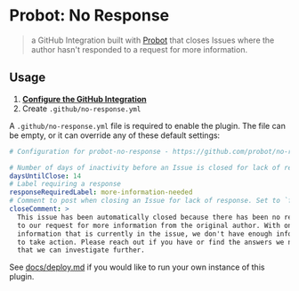 # Probot: No Response

> a GitHub Integration built with [Probot](https://github.com/probot/probot) that closes Issues where the author hasn't responded to a request for more information.

## Usage

1. **[Configure the GitHub Integration](https://github.com/integration/probot-no-response)**
2. Create `.github/no-response.yml`

A `.github/no-response.yml` file is required to enable the plugin. The file can be empty, or it can override any of these default settings:

```yml
# Configuration for probot-no-response - https://github.com/probot/no-response

# Number of days of inactivity before an Issue is closed for lack of response
daysUntilClose: 14
# Label requiring a response
responseRequiredLabel: more-information-needed
# Comment to post when closing an Issue for lack of response. Set to `false` to disable
closeComment: >
  This issue has been automatically closed because there has been no response
  to our request for more information from the original author. With only the
  information that is currently in the issue, we don't have enough information
  to take action. Please reach out if you have or find the answers we need so
  that we can investigate further.
```

See [docs/deploy.md](docs/deploy.md) if you would like to run your own instance of this plugin.

